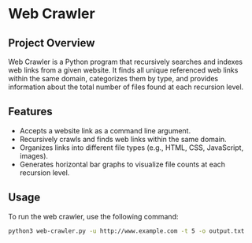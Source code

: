 
# Web Crawler

## Project Overview

Web Crawler is a Python program that recursively searches and indexes web links from a given website. It finds all unique referenced web links within the same domain, categorizes them by type, and provides information about the total number of files found at each recursion level.

## Features

- Accepts a website link as a command line argument.
- Recursively crawls and finds web links within the same domain.
- Organizes links into different file types (e.g., HTML, CSS, JavaScript, images).
- Generates horizontal bar graphs to visualize file counts at each recursion level.

## Usage

To run the web crawler, use the following command:

```bash
python3 web-crawler.py -u http://www.example.com -t 5 -o output.txt
